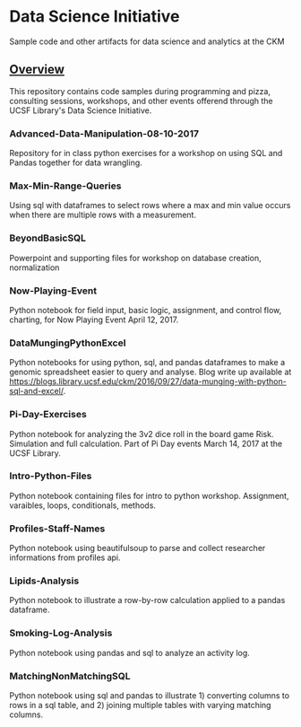 # Data Science Initiative
Sample code and other artifacts for data science and analytics at the CKM

## [Overview](overview)
This repository contains code samples during programming and pizza, consulting sessions, workshops, and other events offerend through the UCSF Library's Data Science Initiative.  

### Advanced-Data-Manipulation-08-10-2017	
Repository for in class python exercises for a workshop on using SQL and Pandas together for data wrangling. 

### Max-Min-Range-Queries
Using sql with dataframes to select rows where a max and min value occurs when there are multiple rows with a measurement.

### BeyondBasicSQL
Powerpoint and supporting files for workshop on database creation, normalization

### Now-Playing-Event
Python notebook for field input, basic logic, assignment, and control flow, charting, for Now Playing Event April 12, 2017.

### DataMungingPythonExcel			
Python notebooks for using python, sql, and pandas dataframes to make a genomic spreadsheet easier to query and analyse.  Blog write up available at https://blogs.library.ucsf.edu/ckm/2016/09/27/data-munging-with-python-sql-and-excel/.

### Pi-Day-Exercises
Python notebook for analyzing the 3v2 dice roll in the board game Risk.  Simulation and full calculation.  Part of Pi Day events March 14, 2017 at the UCSF Library.

### Intro-Python-Files			
Python notebook containing files for intro to python workshop.  Assignment, varaibles, loops, conditionals, methods.

### Profiles-Staff-Names
Python notebook using beautifulsoup to parse and collect researcher informations from profiles api.  

### Lipids-Analysis
Python notebook to illustrate a row-by-row calculation applied to a pandas dataframe.  

### Smoking-Log-Analysis
Python notebook using pandas and sql to analyze an activity log.  

### MatchingNonMatchingSQL
Python notebook using sql and pandas to illustrate 1) converting columns to rows in a sql table, and 2) joining multiple tables with varying matching columns.  
